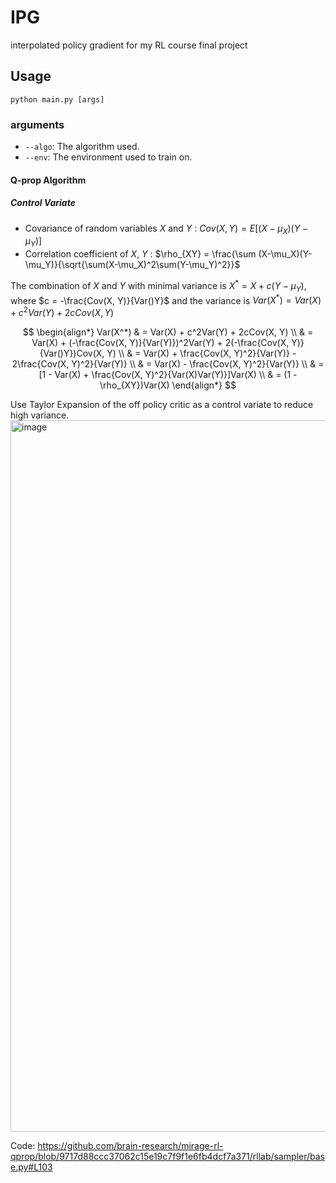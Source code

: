# IPG
interpolated policy gradient for my RL course final project


## Usage
``python main.py [args]``

### arguments
- ``--algo``: The algorithm used.
- ``--env``: The environment used to train on.

#### Q-prop Algorithm

##### Control Variate
- Covariance of random variables $X$ and $Y$ : $Cov(X, Y) = E[(X-\mu_X)(Y-\mu_Y)]$
- Correlation coefficient of $X$, $Y$ : $\rho_{XY} = \frac{\sum (X-\mu_X)(Y-\mu_Y)}{\sqrt{\sum(X-\mu_X)^2\sum(Y-\mu_Y)^2}}$

The combination of $X$ and $Y$ with minimal variance is $X^* = X + c(Y - \mu_Y)$, where $c = -\frac{Cov(X, Y)}{Var()Y}$ and the variance is $Var(X^*) = Var(X) + c^2Var(Y) + 2cCov(X, Y)$

$$
\begin{align*}
Var(X^*) & =  Var(X) + c^2Var(Y) + 2cCov(X, Y) \\
 & = Var(X) + (-\frac{Cov(X, Y)}{Var(Y)})^2Var(Y) + 2(-\frac{Cov(X, Y)}{Var()Y})Cov(X, Y) \\
 & = Var(X) + \frac{Cov(X, Y)^2}{Var(Y)} - 2\frac{Cov(X, Y)^2}{Var(Y)} \\
 & = Var(X) - \frac{Cov(X, Y)^2}{Var(Y)} \\ 
 & = [1 - Var(X) + \frac{Cov(X, Y)^2}{Var(X)Var(Y)}]Var(X) \\
 & = (1 - \rho_{XY})Var(X)
\end{align*}
$$

Use Taylor Expansion of the off policy critic as a control variate to reduce high variance.
<img width="1138" alt="image" src="https://github.com/mmi366127/IPG/assets/77866896/410c7ae7-49cb-4977-9d29-81153cc204a5">


Code:
https://github.com/brain-research/mirage-rl-qprop/blob/9717d88ccc37062c15e19c7f9f1e6fb4dcf7a371/rllab/sampler/base.py#L103
